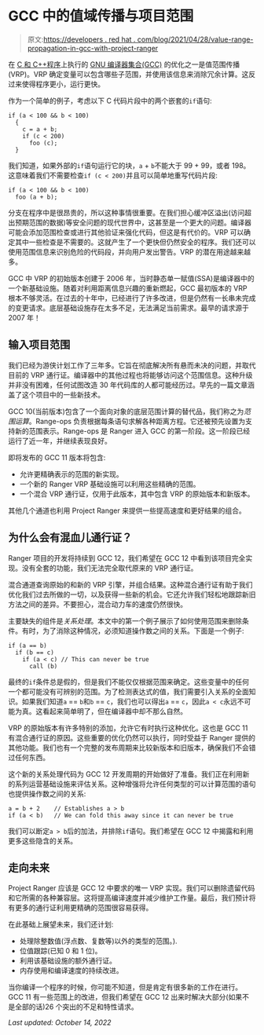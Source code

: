 # GCC 中的值域传播与项目范围

> 原文:[https://developers . red hat . com/blog/2021/04/28/value-range-propagation-in-gcc-with-project-ranger](https://developers.redhat.com/blog/2021/04/28/value-range-propagation-in-gcc-with-project-ranger)

在 [C 和 C++程序](/topics/c)上执行的 [GNU 编译器集合(GCC)](https://gcc.gnu.org/) 的优化之一是值范围传播(VRP)。VRP 确定变量可以包含哪些子范围，并使用该信息来消除冗余计算。这反过来使得程序更小，运行更快。

作为一个简单的例子，考虑以下 C 代码片段中的两个嵌套的`if`语句:

```
if (a < 100 && b < 100)
  {
    c = a + b;
    if (c < 200)
      foo (c);
  }
```

我们知道，如果外部的`if`语句运行它的块，`a` + `b`不能大于 99 + 99，或者 198。这意味着我们不需要检查`if (c < 200)`并且可以简单地重写代码片段:

```
if (a < 100 && b < 100)
  foo (a + b);
```

分支在程序中是很昂贵的，所以这种事情很重要。在我们担心缓冲区溢出(访问超出预期范围的数据)等安全问题的现代世界中，这甚至是一个更大的问题。编译器可能会添加范围检查或进行其他验证来强化代码，但这是有代价的。VRP 可以确定其中一些检查是不需要的。这就产生了一个更快但仍然安全的程序。我们还可以使用范围信息来识别危险的代码段，并向用户发出警告。VRP 的潜在用途越来越多。

GCC 中 VRP 的初始版本创建于 2006 年，当时静态单一赋值(SSA)是编译器中的一个新基础设施。随着对利用距离信息兴趣的重新燃起，GCC 最初版本的 VRP 根本不够灵活。在过去的十年中，已经进行了许多改进，但是仍然有一长串未完成的变更请求。底层基础设施存在太多不足，无法满足当前需求。最早的请求源于 2007 年！

## 输入项目范围

我们已经为游侠计划工作了三年多。它旨在彻底解决所有悬而未决的问题，并取代目前的 VRP 通行证。编译器中的其他过程也将能够访问这个范围信息。这种升级并非没有困难，任何试图改造 30 年代码库的人都可能经历过。早先的一篇文章涵盖了这个项目中的一些新技术。

GCC 10(当前版本)包含了一个面向对象的底层范围计算的替代品，我们称之为*范围运算*。Range-ops 负责根据每条语句求解各种距离方程。它还被预先设置为支持新的范围表示。Range-ops 是 Ranger 进入 GCC 的第一阶段。这一阶段已经运行了近一年，并继续表现良好。

即将发布的 GCC 11 版本将包含:

*   允许更精确表示的范围的新实现。
*   一个新的 Ranger VRP 基础设施可以利用这些精确的范围。
*   一个混合 VRP 通行证，仅用于此版本，其中包含 VRP 的原始版本和新版本。

其他几个通道也利用 Project Ranger 来提供一些提高速度和更好结果的组合。

## 为什么会有混血儿通行证？

Ranger 项目的开发将持续到 GCC 12，我们希望在 GCC 12 中看到该项目完全实现。没有全套的功能，我们无法完全取代原来的 VRP 通行证。

混合通道查询原始的和新的 VRP 引擎，并组合结果。这种混合通行证有助于我们优化我们过去所做的一切，以及获得一些新的机会。它还允许我们轻松地跟踪新旧方法之间的差异。不要担心，混合动力车的速度仍然很快。

主要缺失的组件是*关系处理*。本文中的第一个例子展示了如何使用范围来删除条件。有时，为了消除这种情况，必须知道操作数之间的关系。下面是一个例子:

```
if (a == b)
  if (b == c)
    if (a < c) // This can never be true
      call (b)
```

最终的`if`条件总是假的，但是我们不能仅仅根据范围来确定。这些变量中的任何一个都可能没有可辨别的范围。为了检测表达式的值，我们需要引入关系的全面知识。如果我们知道`a` == `b`和`b` == `c`，我们也可以得出`a` == `c`，因此`a < c`永远不可能为真。这看起来简单明了，但在编译器中却不那么自然。

VRP 的原始版本有许多特别的添加，允许它有时执行这种优化。这也是 GCC 11 有混合通行证的原因。这些重要的优化仍然可以执行，同时受益于 Ranger 提供的其他功能。我们也有一个完整的发布周期来比较新版本和旧版本，确保我们不会错过任何东西。

这个新的关系处理代码为 GCC 12 开发周期的开始做好了准备。我们正在利用新的系列运营基础设施来评估关系。这种增强将允许任何类型的可以计算范围的语句也提供操作数之间的关系:

```
a = b + 2    // Establishes a > b
if (a < b)   // We can fold this away since it can never be true
```

我们可以断定`a > b`后的加法，并排除`if`语句。我们希望在 GCC 12 中揭露和利用更多这些隐含的关系。

## 走向未来

Project Ranger 应该是 GCC 12 中要求的唯一 VRP 实现。我们可以删除遗留代码和它所需的各种兼容层。这将提高编译速度并减少维护工作量。最后，我们预计将有更多的通行证利用更精确的范围很容易获得。

在此基础上展望未来，我们还计划:

*   处理除整数值(浮点数、复数等)以外的类型的范围。).
*   位值跟踪(已知 0 和 1 位)。
*   利用该基础设施的额外通行证。
*   内存使用和编译速度的持续改进。

当你编译一个程序的时候，你可能不知道，但是肯定有很多新的工作在进行。GCC 11 有一些范围上的改进，但我们希望在 GCC 12 出来时解决大部分(如果不是全部的话)26 个突出的不足和特性请求。

*Last updated: October 14, 2022*